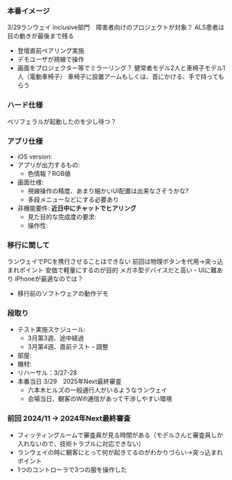 ### 本番イメージ
3/29ランウェイ
inclusive部門　障害者向けのプロジェクトが対象？
ALS患者は目の動きが最後まで残る
- 登壇直前ペアリング実施
- デモユーザが視線で操作
- 画面をプロジェクター等でミラーリング？
健常者モデル2人と車椅子モデル1人（電動車椅子）
車椅子に設置アームもしくは、首にかける、手で持ってもらう

### ハード仕様
ペリフェラルが起動したのを少し待つ？

### アプリ仕様
- iOS version: 
- アプリが出力するもの: 
  - 色情報？RGB値
- 画面仕様: 
  - 視線操作の精度、あまり細かいUI配置は出来なさそうかな?
  - 多段メニューなどにする必要あり
- 非機能要件: **近日中にチャットでヒアリング**
  - 見た目的な完成度の要求: 
  - 操作性: 

### 移行に関して
ランウェイでPCを携行させることはできない
前回は物理ボタンを代用->突っ込まれポイント
安価で軽量にするのが目的
メガネ型デバイスだと高い・UIに難あり
iPhoneが最適なのでは？
- 移行前のソフトウェアの動作デモ

### 段取り
- テスト実施スケジュール: 
  - 3月第3週、途中経過
  - 3月第4週、直前テスト・調整
- 部屋: 
- 機材: 
- リハーサル：3/27-28
- 本番当日 3/29　2025年Next最終審査
  - 六本木ヒルズの一般通行人がいるようなランウェイ
  - 会場当日、観客のWifi通信があって干渉しやすい環境

### 前回 2024/11 -> 2024年Next最終審査
- フィッティングルームで審査員が見る時間がある（モデルさんと審査員しか入れないので、技術トラブルに対応できない）
- ランウェイの時に観客にとって何が起きてるのがわかりづらい->突っ込まれポイント
- 1つのコントローラで3つの服を操作した